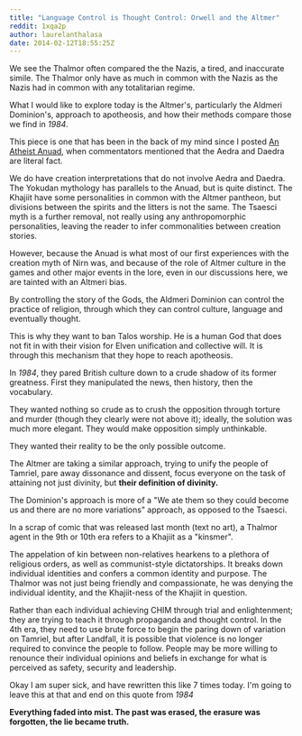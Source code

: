 ```yaml
---
title: "Language Control is Thought Control: Orwell and the Altmer"
reddit: 1xqa2p
author: laurelanthalasa
date: 2014-02-12T18:55:25Z
---
```


We see the Thalmor often compared the the Nazis, a tired, and inaccurate simile.  The Thalmor only have as much in common with the Nazis as the Nazis had in common with any totalitarian regime.

What I would like to explore today is the Altmer's, particularly the Aldmeri Dominion's, approach to apotheosis, and how their methods compare those we find in *1984*.

This piece is one that has been in the back of my mind since I posted [An Atheist Anuad](http://www.reddit.com/r/teslore/comments/1uyjp5/an_atheist_anuad/), when commentators mentioned that the Aedra and Daedra are literal fact.

We do have creation interpretations that do not involve Aedra and Daedra.  The Yokudan mythology has parallels to the Anuad, but is quite distinct.  The Khajiit have some personalities in common with the Altmer pantheon, but divisions between the spirits and the litters is not the same.  The Tsaesci myth is a further removal, not really using any anthropomorphic personalities, leaving the reader to infer commonalities between creation stories.

However, because the Anuad is what most of our first experiences with the creation myth of Nirn was, and because of the role of Altmer culture in the games and other major events in the lore, even in our discussions here, we are tainted with an Altmeri bias.

By controlling the story of the Gods, the Aldmeri Dominion can control the practice of religion, through which they can control culture, language and eventually thought.

This is why they want to ban Talos worship.  He is a human God that does not fit in with their vision for Elven unification and collective will.  It is through this mechanism that they hope to reach apotheosis.

In *1984*, they pared British culture down to a crude shadow of its former greatness.  First they manipulated the news, then history, then the vocabulary.

They wanted nothing so crude as to crush the opposition through torture and murder (though they clearly were not above it); ideally, the solution was much more elegant.  They would make opposition simply unthinkable.

They wanted their reality to be the only possible outcome. 

The Altmer are taking a similar approach, trying to unify the people of Tamriel, pare away dissonance and dissent, focus everyone on the task of attaining not just divinity, but **their definition of divinity.**

The Dominion's approach is more of a "We ate them so they could become us and there are no more variations" approach, as opposed to the Tsaesci.

In a scrap of comic that was released last month (text no art), a Thalmor agent in the 9th or 10th era refers to a Khajiit as a "kinsmer".

The appelation of kin between non-relatives hearkens to a plethora of religious orders, as well as communist-style dictatorships.  It breaks down individual identities and confers a common identity and purpose.  The Thalmor was not just being friendly and compassionate, he was denying the individual identity, and the Khajiit-ness of the Khajiit in question.

Rather than each individual achieving CHIM through trial and enlightenment; they are trying to teach it through propaganda and thought control.  In the 4th era, they need to use brute force to begin the paring down of variation on Tamriel, but after Landfall, it is possible that violence is no longer required to convince the people to follow.  People may be more willing to renounce their individual opinions and beliefs in exchange for what is perceived as safety, security and leadership.

Okay I am super sick, and have rewritten this like 7 times today.  I'm going to leave this at that and end on this quote from *1984*

**Everything faded into mist. The past was erased, the erasure was forgotten, the lie became truth.**


